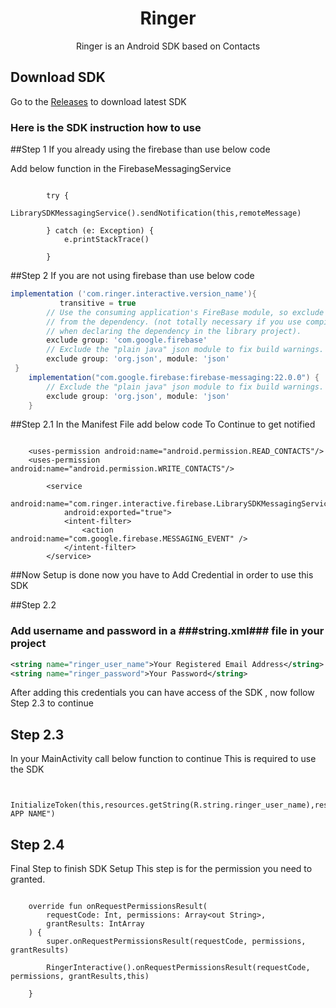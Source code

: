 <h1 align="center">Ringer</h1>

<p align="center">
Ringer is an Android SDK based on Contacts
</p>

## Download SDK
Go to the [Releases](https://github.com/developer-espark/Ringer-Interactive-Android) to download latest SDK

### Here is the SDK instruction how to use

##Step 1
If you already using the firebase than use below code

Add below function in the FirebaseMessagingService

```onMessageReceived

        try {
                LibrarySDKMessagingService().sendNotification(this,remoteMessage)
                
        } catch (e: Exception) {
            e.printStackTrace()

        }
```

##Step 2
If you are not using firebase than use below code

```gradle
implementation ('com.ringer.interactive.version_name'){
           transitive = true
        // Use the consuming application's FireBase module, so exclude it
        // from the dependency. (not totally necessary if you use compileOnly
        // when declaring the dependency in the library project).
        exclude group: 'com.google.firebase'
        // Exclude the "plain java" json module to fix build warnings.
        exclude group: 'org.json', module: 'json'
 }
    implementation("com.google.firebase:firebase-messaging:22.0.0") {
        // Exclude the "plain java" json module to fix build warnings.
        exclude group: 'org.json', module: 'json'
    }
```

##Step 2.1
In the Manifest File add below code
To Continue to get notified

```Manifest

    <uses-permission android:name="android.permission.READ_CONTACTS"/>
    <uses-permission android:name="android.permission.WRITE_CONTACTS"/>

        <service
            android:name="com.ringer.interactive.firebase.LibrarySDKMessagingService"
            android:exported="true">
            <intent-filter>
                <action android:name="com.google.firebase.MESSAGING_EVENT" />
            </intent-filter>
        </service>
```

##Now Setup is done now you have to Add Credential in order to use this SDK

##Step 2.2
### Add username and password in a ###string.xml### file in your project

```string.xml
<string name="ringer_user_name">Your Registered Email Address</string>
<string name="ringer_password">Your Password</string>
```

After adding this credentials you can have access of the SDK , now follow Step 2.3 to continue

## Step 2.3

In your MainActivity call below function to continue
This is required to use the SDK

```YourActivity

   InitializeToken(this,resources.getString(R.string.ringer_user_name),resources.getString(R.string.ringer_password),"YOUR APP NAME")

```

## Step 2.4

Final Step to finish SDK Setup
This step is for the permission you need to granted.

```YourActivity

    override fun onRequestPermissionsResult(
        requestCode: Int, permissions: Array<out String>,
        grantResults: IntArray
    ) {
        super.onRequestPermissionsResult(requestCode, permissions, grantResults)

        RingerInteractive().onRequestPermissionsResult(requestCode, permissions, grantResults,this)

    }

```


